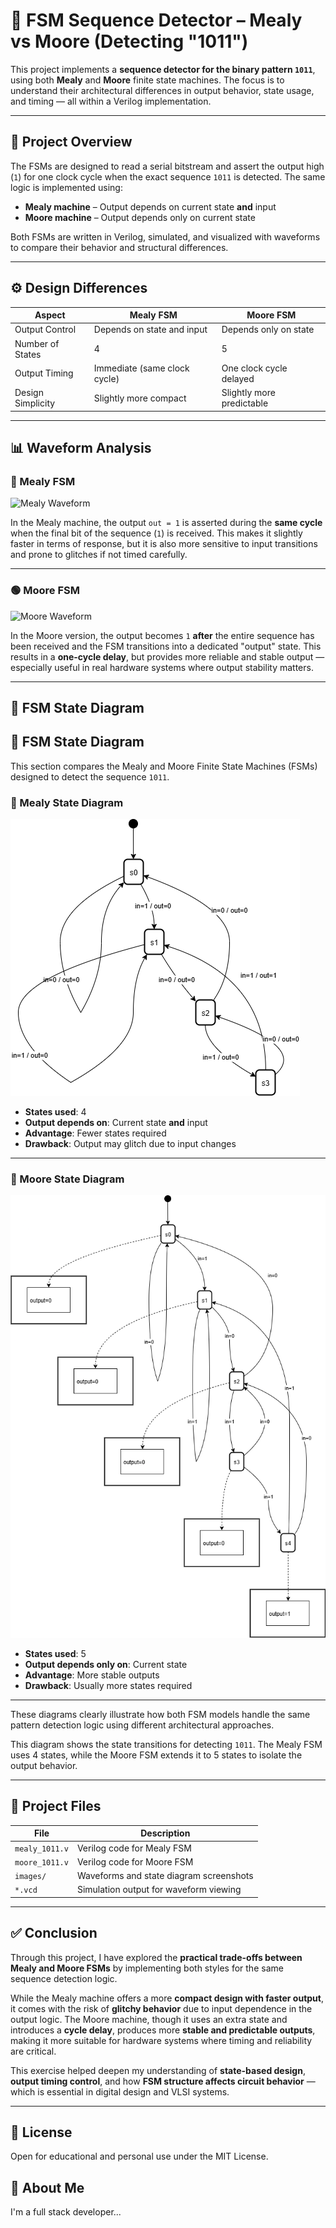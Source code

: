 # 🔁 FSM Sequence Detector – Mealy vs Moore (Detecting "1011")

This project implements a **sequence detector for the binary pattern `1011`**, using both **Mealy** and **Moore** finite state machines. The focus is to understand their architectural differences in output behavior, state usage, and timing — all within a Verilog implementation.

---

## 🧠 Project Overview

The FSMs are designed to read a serial bitstream and assert the output high (`1`) for one clock cycle when the exact sequence `1011` is detected. The same logic is implemented using:

- **Mealy machine** – Output depends on current state **and** input
- **Moore machine** – Output depends only on current state

Both FSMs are written in Verilog, simulated, and visualized with waveforms to compare their behavior and structural differences.

---

## ⚙️ Design Differences

| Aspect | Mealy FSM | Moore FSM |
|--------|-----------|-----------|
| Output Control | Depends on state and input | Depends only on state |
| Number of States | 4 | 5 |
| Output Timing | Immediate (same clock cycle) | One clock cycle delayed |
| Design Simplicity | Slightly more compact | Slightly more predictable |

---

## 📊 Waveform Analysis

### 🔵 Mealy FSM

![Mealy Waveform](./images/mealy_waveform.png)

In the Mealy machine, the output `out = 1` is asserted during the **same cycle** when the final bit of the sequence (`1`) is received. This makes it slightly faster in terms of response, but it is also more sensitive to input transitions and prone to glitches if not timed carefully.

---

### 🟢 Moore FSM

![Moore Waveform](./images/moore_waveform.png)

In the Moore version, the output becomes `1` **after** the entire sequence has been received and the FSM transitions into a dedicated "output" state. This results in a **one-cycle delay**, but provides more reliable and stable output — especially useful in real hardware systems where output stability matters.

---

## 🧷 FSM State Diagram

## 🔁 FSM State Diagram

This section compares the Mealy and Moore Finite State Machines (FSMs) designed to detect the sequence `1011`.

### 📘 Mealy State Diagram
![Mealy FSM](https://raw.githubusercontent.com/VLSI-Shubh/Mealy-and-Moore-with-Identical-outputs/main/images/mealy1011.png)

- **States used**: 4  
- **Output depends on**: Current state **and** input  
- **Advantage**: Fewer states required  
- **Drawback**: Output may glitch due to input changes

---

### 📗 Moore State Diagram
![Moore FSM](https://raw.githubusercontent.com/VLSI-Shubh/Mealy-and-Moore-with-Identical-outputs/main/images/moore1011.png)

- **States used**: 5  
- **Output depends only on**: Current state  
- **Advantage**: More stable outputs  
- **Drawback**: Usually more states required

---

These diagrams clearly illustrate how both FSM models handle the same pattern detection logic using different architectural approaches.


This diagram shows the state transitions for detecting `1011`. The Mealy FSM uses 4 states, while the Moore FSM extends it to 5 states to isolate the output behavior.

---

## 📁 Project Files

| File | Description |
|------|-------------|
| `mealy_1011.v` | Verilog code for Mealy FSM |
| `moore_1011.v` | Verilog code for Moore FSM |
| `images/` | Waveforms and state diagram screenshots |
| `*.vcd` | Simulation output for waveform viewing |

---

## ✅ Conclusion

Through this project, I have explored the **practical trade-offs between Mealy and Moore FSMs** by implementing both styles for the same sequence detection logic.  

While the Mealy machine offers a more **compact design with faster output**, it comes with the risk of **glitchy behavior** due to input dependence in the output logic. The Moore machine, though it uses an extra state and introduces a **cycle delay**, produces more **stable and predictable outputs**, making it more suitable for hardware systems where timing and reliability are critical.

This exercise helped deepen my understanding of **state-based design**, **output timing control**, and how **FSM structure affects circuit behavior** — which is essential in digital design and VLSI systems.

---

## 📝 License

Open for educational and personal use under the MIT License.

## 🚀 About Me
I'm a full stack developer...

